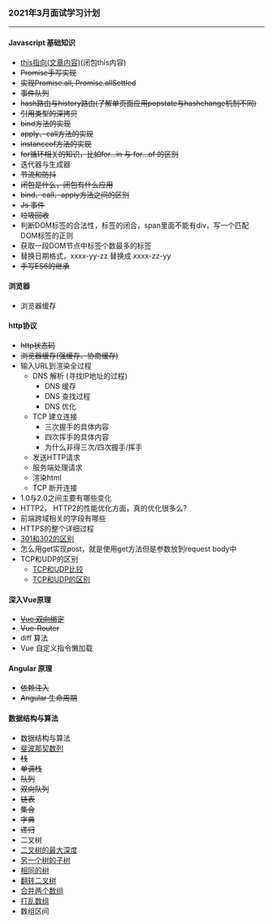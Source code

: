 ### 2021年3月面试学习计划
---

#### Javascript 基础知识

- [this指向(文章内容)](!https://juejin.cn/post/6942827209015066660)(闭包this内容)
- ~~Promise手写实现~~
- ~~实现Promise.all, Promise.allSettled~~
- ~~事件队列~~
- ~~hash路由与history路由(了解单页面应用popstate与hashchange机制不同)~~
- ~~引用类型的深拷贝~~
- ~~bind方法的实现~~
- ~~apply、call方法的实现~~
- ~~instanceof方法的实现~~
- ~~for循环相关的知识，比如for...in 与 for...of 的区别~~
- 迭代器与生成器
- ~~节流和防抖~~
- ~~闭包是什么，闭包有什么应用~~
- ~~bind、call、apply方法之间的区别~~
- ~~Js 事件~~
- ~~垃圾回收~~
- 判断DOM标签的合法性，标签的闭合，span里面不能有div，写一个匹配DOM标签的正则
- 获取一段DOM节点中标签个数最多的标签
- 替换日期格式，xxxx-yy-zz 替换成 xxxx-zz-yy
- ~~手写ES6的继承~~

#### 浏览器

- 浏览器缓存

#### http协议

- ~~http状态码~~
- ~~浏览器缓存(强缓存、协商缓存)~~
- 输入URL到渲染全过程
  - DNS 解析 (寻找IP地址的过程)
    - DNS 缓存
    - DNS 查找过程
    - DNS 优化
  - TCP 建立连接
    - 三次握手的具体内容
    - 四次挥手的具体内容
    - 为什么非得三次/四次握手/挥手
  - 发送HTTP请求
  - 服务端处理请求
  - 渲染html
  - TCP 断开连接
- 1.0与2.0之间主要有哪些变化
- HTTP2， HTTP2的性能优化方面，真的优化很多么?
- 前端跨域相关的字段有哪些
- HTTPS的整个详细过程
- [301和302的区别](!https://developer.mozilla.org/zh-CN/docs/Web/HTTP/Status)
- 怎么用get实现post，就是使用get方法但是参数放到request body中
- TCP和UDP的区别
  - [TCP和UDP比较](!https://juejin.cn/post/6844903800336023560)
  - [TCP和UDP的区别](!https://zhuanlan.zhihu.com/p/24860273)

#### 深入Vue原理

- ~~[Vue 双向绑定](!https://juejin.cn/post/6942069977843236895)~~
- ~~Vue-Router~~
- diff 算法
- Vue 自定义指令懒加载

#### Angular 原理

- ~~依赖注入~~
- ~~Angular 生命周期~~

#### 数据结构与算法

- 数据结构与算法
- [斐波那契数列](!https://leetcode-cn.com/problems/fibonacci-number/)
- ~~栈~~
- ~~单调栈~~
- ~~队列~~
- ~~双向队列~~
- ~~链表~~
- ~~集合~~
- ~~字典~~
- ~~递归~~
- 二叉树
- [二叉树的最大深度](!https://leetcode-cn.com/problems/maximum-depth-of-binary-tree/)
- [另一个树的子树](!https://leetcode-cn.com/problems/subtree-of-another-tree/)
- [相同的树](!https://leetcode-cn.com/problems/same-tree/)
- [翻转二叉树](!https://leetcode-cn.com/problems/invert-binary-tree/)
- [合并两个数组](!https://leetcode-cn.com/problems/merge-sorted-array/)
- [打乱数组](!https://leetcode-cn.com/problems/shuffle-an-array/)
- 数组区间
